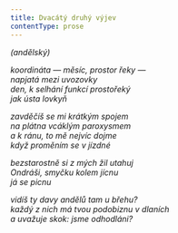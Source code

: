 ```yaml
---
title: Dvacátý druhý výjev
contentType: prose
---
```


_(andělský)_

_koordináta — měsíc, prostor řeky —  
napjatá mezi uvozovky  
den, k selhání funkcí prostořeký  
jak ústa lovkyň_

_zavděčíš se mi krátkým spojem  
na plátna vcáklým paroxysmem  
a k ránu, to mě nejvíc dojme  
když proměním se v jízdné_

_bezstarostně si z mých žil utahuj  
Ondráši, smyčku kolem jícnu  
já se picnu_

_vidíš ty davy andělů tam u břehu?  
každý z nich má tvou podobiznu v dlaních  
a uvažuje skok: jsme odhodláni?_

